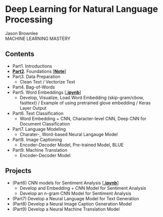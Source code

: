 # Deep Learning for Natural Language Processing

Jason Brownlee <br>
MACHINE LEARNING MASTERY

## Contents

* Part1. Introductions
* [**Part2**](https://github.com/gritmind/review-code/tree/master/blog/deep-learning-for-nlp/contents/part2). Foundations [[**Note**](https://1drv.ms/w/s!AllPqyV9kKUrwAIs7ECAalYKx7Ps)]
* Part3. Data Preparation
   * Clean Text / Vectorize Text
* Part4. Bag-of-Words 
* Part5. Word Embeddings [[**.ipynb**](https://nbviewer.jupyter.org/github/gritmind/review-code/blob/master/blog/deep-learning-for-nlp/contents/word-embedding.ipynb)]
   * Develop, Visualize, Load Word Embedding (skip-gram/cbow, fasttext) / Example of using pretrained glove embedding / Keras Layer Output
* Part6. Text Classification
   * Word Embedding + CNN, Character-level CNN, Deep CNN for Document Classification
* Part7. Language Modeling
   * Charater-, Word-based Neural Langauge Model
* Part8. Image Captioning
   * Encoder-Decoder Model, Pre-trained Model, BLUE
* Part9. Machine Translation
   * Encoder-Decoder Model 

## Projects
* (Part6) CNN models for Sentiment Analysis [[**.ipynb**](https://nbviewer.jupyter.org/github/gritmind/review-code/blob/master/blog/deep-learning-for-nlp/projects/polarity-classification.ipynb)]
   * Develop and Embedding + CNN Model for Sentiment Analysis
   * Develop an n-gram CNN Model for Sentiment Analysis
* (Part7) Develop a Neural Language Model for Text Generation
* (Part8) Develop a Neural Image Caption Generation Model
* (Part9) Develop a Neural Machine Translation Model
